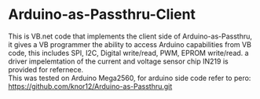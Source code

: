 # Arduino-as-Passthru-Client
This is VB.net code that implements the client  side of Arduino-as-Passthru, it gives a VB programmer  the ability to access Arduino capabilities from VB code, this includes SPI, I2C, Digital write/read, PWM, EPROM write/read. a driver impelemtation of the current and voltage sensor chip IN219 is provided for refernece.  
This was tested on Arduino Mega2560, for arduino side code refer to pero: https://github.com/knor12/Arduino-as-Passthru.git
